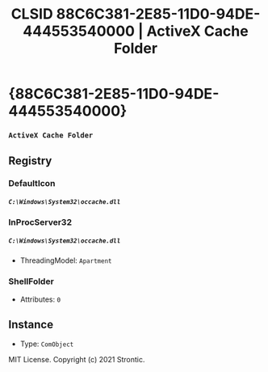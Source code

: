 ﻿---
title: "CLSID 88C6C381-2E85-11D0-94DE-444553540000 | ActiveX Cache Folder"
excerpt: What is COM-Object CLSID 88C6C381-2E85-11D0-94DE-444553540000?
---

# {88C6C381-2E85-11D0-94DE-444553540000}

### `ActiveX Cache Folder`

## Registry


### DefaultIcon

##### `C:\Windows\System32\occache.dll`

### InProcServer32

##### `C:\Windows\System32\occache.dll`
* ThreadingModel: `Apartment`

### ShellFolder

* Attributes: `0`

## Instance

* Type: `ComObject`

MIT License. Copyright (c) 2021 Strontic.


